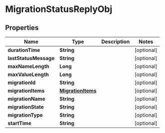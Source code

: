 

# MigrationStatusReplyObj

## Properties

Name | Type | Description | Notes
------------ | ------------- | ------------- | -------------
**durationTime** | **String** |  |  [optional]
**lastStatusMessage** | **String** |  |  [optional]
**maxNameLength** | **Long** |  |  [optional]
**maxValueLength** | **Long** |  |  [optional]
**migrationId** | **String** |  |  [optional]
**migrationItems** | [**MigrationItems**](MigrationItems.md) |  |  [optional]
**migrationName** | **String** |  |  [optional]
**migrationState** | **String** |  |  [optional]
**migrationType** | **String** |  |  [optional]
**startTime** | **String** |  |  [optional]



